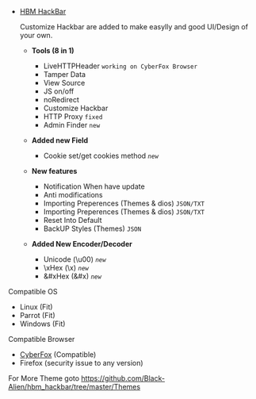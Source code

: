 - [HBM HackBar](https://drive.google.com/open?id=1Z3nC0sz2u-PSTQT0f2nxXeJx7ID3pPQT)
  <p>Customize Hackbar are added to make easylly and good UI/Design of your own.</p>
  
    - <b>Tools (8 in 1)</b>
      - LiveHTTPHeader `working on CyberFox Browser` 
      - Tamper Data
      - View Source
      - JS on/off
      - noRedirect
      - Customize Hackbar 
      - HTTP Proxy `fixed`
      - Admin Finder `new`
     
    - <b>Added new Field</b>
      - Cookie set/get cookies method <i>`new`</i>
      
    - <b>New features</b>
      - Notification When have update
      - Anti modifications
      - Importing Preperences (Themes & dios) `JSON/TXT`
      - Importing Preperences (Themes & dios) `JSON/TXT`
      - Reset Into Default
      - BackUP Styles (Themes) `JSON`

      
    - <b>Added New Encoder/Decoder</b>
      - Unicode (\u00) <i>`new`</i>
      - \xHex (\x) <i>`new`</i>
      - &#xHex (&#x) <i>`new`</i>

Compatible OS
- Linux (Fit)
- Parrot (Fit)
- Windows (Fit)

Compatible Browser
- [CyberFox](https://sourceforge.net/projects/cyberfox/) (Compatible)
- Firefox (security issue to any version) 


For More Theme goto https://github.com/Black-Alien/hbm_hackbar/tree/master/Themes



